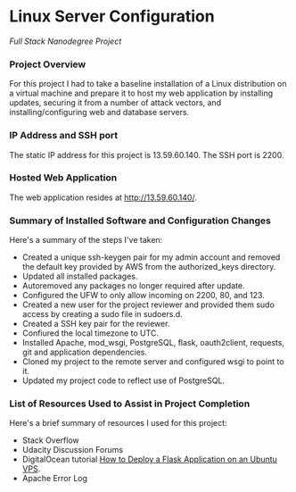 # Linux Server Configuration
*Full Stack Nanodegree Project*

### Project Overview
For this project I had to take a baseline installation of a Linux distribution on a virtual machine and prepare it to host my web application by installing updates, securing it from a number of attack vectors, and installing/configuring web and database servers.


### IP Address and SSH port
The static IP address for this project is 13.59.60.140.
The SSH port is 2200.

### Hosted Web Application
The web application resides at http://13.59.60.140/.

### Summary of Installed Software and Configuration Changes
Here's a summary of the steps I've taken:
* Created a unique ssh-keygen pair for my admin account and removed the default key provided by AWS from the authorized_keys directory.
* Updated all installed packages.
* Autoremoved any packages no longer required after update.
* Configured the UFW to only allow incoming on 2200, 80, and 123.
* Created a new user for the project reviewer and provided them sudo access by creating a sudo file in sudoers.d.
* Created a SSH key pair for the reviewer.
* Confiured the local timezone to UTC.
* Installed Apache, mod_wsgi, PostgreSQL, flask, oauth2client, requests, git and application dependencies.
* Cloned my project to the remote server and configured wsgi to point to it.
* Updated my project code to reflect use of PostgreSQL.


### List of Resources Used to Assist in Project Completion
Here's a brief summary of resources I used for this project:
* Stack Overflow
* Udacity Discussion Forums
* DigitalOcean tutorial [How to Deploy a Flask Application on an Ubuntu VPS](https://www.digitalocean.com/community/tutorials/how-to-deploy-a-flask-application-on-an-ubuntu-vps).
* Apache Error Log